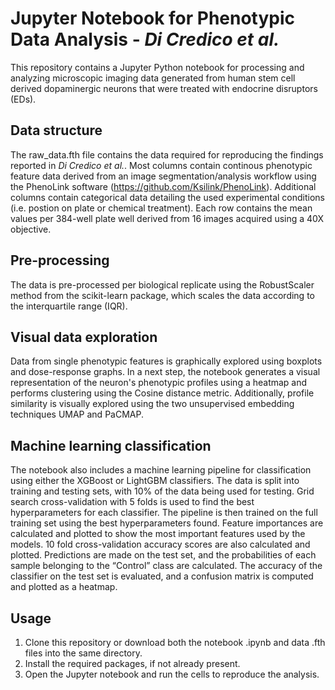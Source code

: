 # Jupyter Notebook for Phenotypic Data Analysis - *Di Credico et al.*

This repository contains a Jupyter Python notebook for processing and analyzing microscopic imaging data generated from human stem cell derived dopaminergic neurons that were treated with endocrine disruptors (EDs).

## Data structure
The raw_data.fth file contains the data required for reproducing the findings reported in *Di Credico et al.*. Most columns contain continous phenotypic feature data derived from an image segmentation/analysis workflow using the PhenoLink software (https://github.com/Ksilink/PhenoLink). Additional columns contain categorical data detailing the used experimental conditions (i.e. postion on plate or chemical treatment). Each row contains the mean values per 384-well plate well derived from 16 images acquired using a 40X objective.

## Pre-processing
The data is pre-processed per biological replicate using the RobustScaler method from the scikit-learn package, which scales the data according to the interquartile range (IQR).

## Visual data exploration
Data from single phenotypic features is graphically explored using boxplots and dose-response graphs. In a next step, the notebook generates a visual representation of the neuron's phenotypic profiles using a heatmap and performs clustering using the Cosine distance metric. Additionally, profile similarity is visually explored using the two unsupervised embedding techniques UMAP and PaCMAP. 

## Machine learning classification
The notebook also includes a machine learning pipeline for classification using either the XGBoost or LightGBM classifiers. The data is split into training and testing sets, with 10% of the data being used for testing. Grid search cross-validation with 5 folds is used to find the best hyperparameters for each classifier. The pipeline is then trained on the full training set using the best hyperparameters found. Feature importances are calculated and plotted to show the most important features used by the models. 10 fold cross-validation accuracy scores are also calculated and plotted. Predictions are made on the test set, and the probabilities of each sample belonging to the “Control” class are calculated. The accuracy of the classifier on the test set is evaluated, and a confusion matrix is computed and plotted as a heatmap.

## Usage
1. Clone this repository or download both the notebook .ipynb and data .fth files into the same directory.
2. Install the required packages, if not already present.
3. Open the Jupyter notebook and run the cells to reproduce the analysis.
